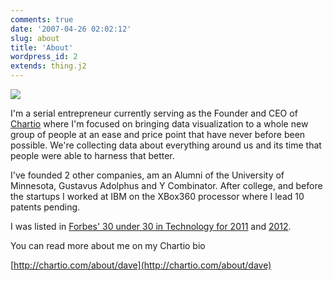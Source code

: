 ```yaml
---
comments: true
date: '2007-04-26 02:02:12'
slug: about
title: 'About'
wordpress_id: 2
extends: thing.j2
---
```


<img src="{{media_url('images/profile.jpg') }}" />

I'm a serial entrepreneur currently serving as the Founder and CEO of [Chartio](http://chartio.com) where I'm focused on bringing data visualization to a whole new group of people at an ease and price point that have never before been possible.  We're collecting data about everything around us and its time that people were able to harness that better.

I've founded 2 other companies, am an Alumni of the University of Minnesota, Gustavus Adolphus and Y Combinator.  After college, and before the startups I worked at IBM on the XBox360 processor where I lead 10 patents pending.

I was listed in [Forbes' 30 under 30 in Technology for 2011][Forbes2011] and [2012][Forbes2012].

You can read more about me on my Chartio bio

[http://chartio.com/about/dave](http://chartio.com/about/dave)



[Forbes2011]: http://www.forbes.com/pictures/lmf45kde/dave-fowler-founder-and-president-chart-io-28/ "Dave Fowler - Forbes 30 under 30 2011"
[Forbes2012]: http://www.forbes.com/pictures/lmf45fdij/dave-fowler/ "Dave Fowler - Forbes 30 under 30 2012"
